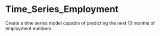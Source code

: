 # Time_Series_Employment
Create a time series model capable of predicting the next 10 months of employment numbers
